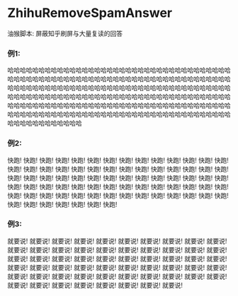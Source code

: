 # ZhihuRemoveSpamAnswer
油猴脚本: 屏蔽知乎刷屏与大量复读的回答
### 例1: 
哈哈哈哈哈哈哈哈哈哈哈哈哈哈哈哈哈哈哈哈哈哈哈哈哈哈哈哈哈哈哈哈哈哈哈哈哈哈哈哈哈哈哈哈哈哈哈哈哈哈哈哈哈哈哈哈哈哈哈哈哈哈哈哈哈哈哈哈哈哈哈哈哈哈哈哈哈哈哈哈哈哈哈哈哈哈哈哈哈哈哈哈哈哈哈哈哈哈哈哈哈哈哈哈哈哈哈哈哈哈哈哈哈哈哈哈哈哈哈哈哈哈哈哈哈哈哈哈哈哈哈哈哈哈哈哈哈哈哈哈哈哈哈哈哈哈哈哈哈哈哈哈哈哈哈哈哈哈哈哈哈哈哈哈哈哈哈哈哈哈哈哈哈哈哈哈哈哈哈哈哈哈哈哈哈哈哈哈哈哈哈哈哈哈哈哈哈哈哈哈哈哈哈哈哈哈哈哈哈哈哈哈哈哈哈哈哈哈哈哈哈哈哈哈哈哈哈哈
### 例2:
快跑! 快跑! 快跑! 快跑! 快跑! 快跑! 快跑! 快跑! 快跑! 快跑! 快跑! 快跑! 快跑! 快跑! 快跑! 快跑! 快跑! 快跑! 快跑! 快跑! 快跑! 快跑! 快跑! 快跑! 快跑! 快跑! 快跑! 快跑! 快跑! 快跑! 快跑! 快跑! 快跑! 快跑! 快跑! 快跑! 快跑! 快跑! 快跑! 快跑! 快跑! 快跑! 快跑! 快跑! 快跑! 快跑! 快跑! 快跑! 快跑! 快跑! 快跑! 快跑! 快跑! 快跑! 快跑! 快跑! 快跑! 快跑! 快跑! 快跑! 快跑! 快跑! 快跑! 快跑! 快跑! 快跑! 快跑! 快跑! 快跑! 快跑! 快跑! 快跑! 快跑! 快跑! 快跑! 快跑! 快跑! 
### 例3:
就要说! 就要说! 就要说! 就要说! 就要说! 就要说! 就要说! 就要说! 就要说! 就要说! 就要说! 就要说! 就要说! 就要说! 就要说! 就要说! 就要说! 就要说! 就要说! 就要说! 就要说! 就要说! 就要说! 就要说! 就要说! 就要说! 就要说! 就要说! 就要说! 就要说! 就要说! 就要说! 就要说! 就要说! 就要说! 就要说! 就要说! 就要说! 就要说! 就要说! 就要说! 就要说! 就要说! 就要说! 就要说! 就要说! 就要说! 就要说! 就要说! 就要说! 就要说! 就要说! 就要说! 就要说! 就要说! 就要说! 就要说! 就要说! 
